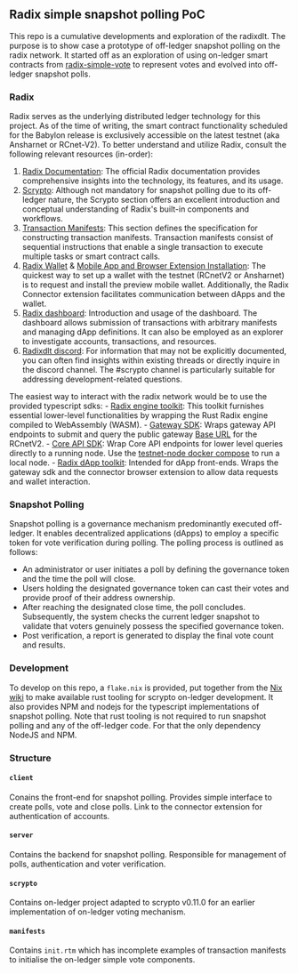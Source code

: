 ## Radix simple snapshot polling PoC

This repo is a cumulative developments and exploration of the radixdlt. The
purpose is to show case a prototype of off-ledger snapshot polling on the radix
network. It started off as an exploration of using on-ledger smart contracts from [radix-simple-vote](https://github.com/mlabs-haskell/radix-simple-vote) to
represent votes and evolved into off-ledger snapshot polls.

### Radix

Radix serves as the underlying distributed ledger technology for this project. As of the time of writing, the smart contract functionality scheduled for the Babylon release is exclusively accessible on the latest testnet (aka Ansharnet or RCnet-V2). To better understand and utilize Radix, consult the following relevant resources (in-order):

   1. [Radix Documentation](https://docs-babylon.radixdlt.com/main/index.html): The official Radix documentation provides comprehensive insights into the technology, its features, and its usage.
   2. [Scrypto](https://docs-babylon.radixdlt.com/main/scrypto/introduction.html): Although not mandatory for snapshot polling due to its off-ledger nature, the Scrypto section offers an excellent introduction and conceptual understanding of Radix's built-in components and workflows.
   3. [Transaction Manifests](https://docs-babylon.radixdlt.com/main/scrypto/introduction.html):  This section defines the specification for constructing transaction manifests. Transaction manifests consist of sequential instructions that enable a single transaction to execute multiple tasks or smart contract calls.
   4. [Radix Wallet](https://docs-babylon.radixdlt.com/main/getting-started-developers/wallet/wallet-overview.html) & [Mobile App and Browser Extension Installation](https://docs-babylon.radixdlt.com/main/getting-started-developers/wallet/wallet-and-connector-installation.html): The quickest way to set up a wallet with the testnet (RCnetV2 or Ansharnet) is to request and install the preview mobile wallet. Additionally, the Radix Connector extension facilitates communication between dApps and the wallet.
   5. [Radix dashboard](https://docs-babylon.radixdlt.com/main/getting-started-developers/radix-dashboard.html): Introduction and usage of the dashboard. The dashboard allows submission of transactions with arbitrary manifests and managing dApp definitions. It can also be employed as an explorer to investigate accounts, transactions, and resources.
   6. [Radixdlt discord](https://discord.com/invite/radixdlt): For information that may not be explicitly documented, you can often find insights within existing threads or directly inquire in the discord channel. The #scrypto channel is particularly suitable for addressing development-related questions.

The easiest way to interact with the radix network would be to use the provided typescript sdks:
    - [Radix engine toolkit](https://github.com/radixdlt/typescript-radix-engine-toolkit): This toolkit furnishes essential lower-level functionalities by wrapping the Rust Radix engine compiled to WebAssembly (WASM).
    - [Gateway SDK](https://github.com/radixdlt/babylon-gateway/tree/main/sdk/typescript): Wraps gateway API endpoints to submit and query the public gateway [Base URL](https://rcnet-v2.radixdlt.com) for the RCnetV2.
    - [Core API SDK](https://www.npmjs.com/package/@radixdlt/babylon-core-api-sdk): Wrap Core API endpoints for lower level queries directly to a running node. Use the [testnet-node docker compose](https://github.com/radixdlt/babylon-node/tree/main/testnet-node) to run a local node.
    - [Radix dApp toolkit](https://github.com/radixdlt/radix-dapp-toolkit): Intended for dApp front-ends. Wraps the gateway sdk and the connector browser extension to allow data requests and wallet interaction.


### Snapshot Polling

Snapshot polling is a governance mechanism predominantly executed off-ledger. It enables decentralized applications (dApps) to employ a specific token for vote verification during polling. The polling process is outlined as follows:

  * An administrator or user initiates a poll by defining the governance token and the time the poll will close.
  * Users holding the designated governance token can cast their votes and provide proof of their address ownership.
  * After reaching the designated close time, the poll concludes. Subsequently, the system checks the current ledger snapshot to validate that voters genuinely possess the specified governance token.
  * Post verification, a report is generated to display the final vote count and results.

### Development
To develop on this repo, a `flake.nix` is provided, put together from the [Nix wiki](https://nixos.wiki/wiki/Rust) to make available rust tooling for scrypto on-ledger development. It also provides NPM and nodejs for the typescript implementations of snapshot polling. Note that rust tooling is not required to run snapshot polling and any of the off-ledger code. For that the only dependency NodeJS and NPM.

### Structure

#### `client`
Conains the front-end for snapshot polling. Provides simple interface to create
polls, vote and close polls. Link to the connector extension for authentication
of accounts.
#### `server`
Contains the backend for snapshot polling. Responsible for management of polls,
authentication and voter verification.
#### `scrypto`
Contains on-ledger project adapted to scrypto v0.11.0 for an earlier implementation of on-ledger voting mechanism.
#### `manifests`
Contains `init.rtm` which has incomplete examples of transaction manifests to
initialise the on-ledger simple vote components.
